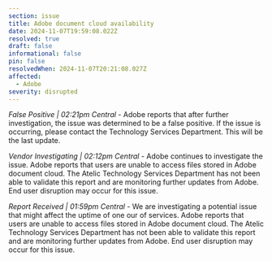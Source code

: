 ```yaml
---
section: issue
title: Adobe document cloud availability
date: 2024-11-07T19:59:08.022Z
resolved: true
draft: false
informational: false
pin: false
resolvedWhen: 2024-11-07T20:21:08.027Z
affected:
  - Adobe
severity: disrupted
---
```

*False Positive | 02:21pm Central* - Adobe reports that after further investigation, the issue was determined to be a false positive. If the issue is occurring, please contact the Technology Services Department. This will be the last update.

*Vendor Investigating | 02:12pm Central* - Adobe continues to investigate the issue. Adobe reports that users are unable to access files stored in Adobe document cloud. The Atelic Technology Services Department has not been able to validate this report and are monitoring further updates from Adobe. End user disruption may occur for this issue.

*Report Received | 01:59pm Central* - We are investigating a potential issue that might affect the uptime of one our of services. Adobe reports that users are unable to access files stored in Adobe document cloud. The Atelic Technology Services Department has not been able to validate this report and are monitoring further updates from Adobe. End user disruption may occur for this issue.